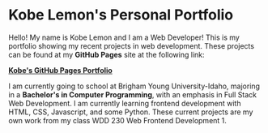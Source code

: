 # Kobe Lemon's Personal Portfolio

Hello! My name is Kobe Lemon and I am a Web Developer! This is my portfolio showing my recent projects in web development. These projects can be found at my **GitHub Pages** site at the following link:

**[Kobe's GitHub Pages Portfolio](https://kobelemon.github.io/kobe-portfolio/)**

I am currently going to school at Brigham Young University-Idaho, majoring in a **Bachelor's in Computer Programming**, with an emphasis in Full Stack Web Development. I am currently learning frontend development with HTML, CSS, Javascript, and some Python. These current projects are my own work from my class WDD 230 Web Frontend Development 1.